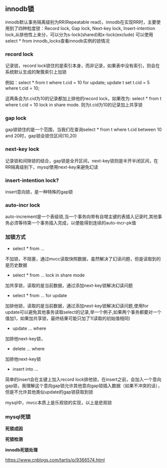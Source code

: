 ## innodb锁

innodb默认事务隔离级别为RR(Repeatable read)，innodb在实现RR时，主要使用到了四种粒度锁：Record lock, Gap lock, Next-key lock, Insert-intention lock,从排他性上来分，可以分为s-lock(shared)和x-lock(exclude)
可以使用select * from innodb_locks查看innodb实例的锁情况

### record lock

记录锁，record lock锁住的是索引本身，而非记录，如果表中没有索引，则会在系统默认生成的聚簇索引上加锁

例如：select * from t where t.cid = 10 for update; update t set t.cid = 5 where t.cid = 10;

这两条会为t.cid为10的记录都加上排他的record lock，如果改为:
select * from t where t.cid = 10 lock in share mode.
则为t.cid为10的记录加上共享锁

### gap lock

gap锁锁住的是一个范围，当我们在查询select * from t where t.cid between 10 and 20时，gap锁会锁住区间(10,20)

### next-key lock

记录锁和间隙锁的结合，gap锁是全开区间，next-key锁则是半开半闭区间，在RR隔离级别下，mysql使用next-key来避免幻读

### insert-intention lock?

insert意向锁，是一种特殊的gap锁

### auto-incr lock

auto-increment是一个表级锁,当一个事务向带有自增主键的表插入记录时,其他事务必须等待第一个事务插入完成，以便能得到连续的auto-incr-pk值

### 加锁方式

* select * from ...

不加锁，不阻塞，通过mvcc读取快照数据，虽然解决了幻读问题，但是读取到的是历史数据

* select * from ... lock in share mode

加共享锁，读取的是当前数据，通过添加next-key锁解决幻读问题

* select * from ... for update

加排他锁，读取的是当前数据，通过添加next-key锁解决幻读问题,使用for update可以避免其他事务读取select的记录,举一个例子,如果两个事务都要对一个值加1，如果加共享锁，最终结果可能只加了1(读取的初始值相同)

* update ... where

加排他next-key锁，

* delete ... where

加排他next-key锁

* insert into ...

简单的insert会在主键上加入record lock排他锁，在insert之前，会加入一个意向gap锁，我理解这个意向gap锁允许其他意向gap锁插入数据（如果不冲突的话），但是不允许其他类似update的gap锁获取到锁


mysql中，mvcc本质上是乐观锁的实现，以上是悲观锁

### mysql死锁

**死锁成因**


**死锁检测**


**innodb死锁处理**

https://www.cnblogs.com/tartis/p/9366574.html

